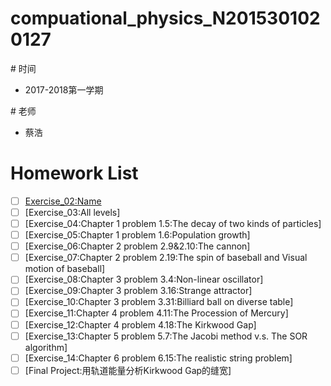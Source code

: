 # compuational_physics_N2015301020127
# 时间

- 2017-2018第一学期

# 老师

- 蔡浩
# Homework List
- [ ] [Exercise_02:Name](https://github.com/AaalgerLee/compuational_physics_N2015301020127/blob/master/Exercise_02:Name)
- [ ] [Exercise_03:All levels]
- [ ] [Exercise_04:Chapter 1 problem 1.5:The decay of two kinds of particles]
- [ ] [Exercise_05:Chapter 1 problem 1.6:Population growth]
- [ ] [Exercise_06:Chapter 2 problem 2.9&2.10:The cannon]
- [ ] [Exercise_07:Chapter 2 problem 2.19:The spin of baseball and Visual motion of baseball]
- [ ] [Exercise_08:Chapter 3 problem 3.4:Non-linear oscillator]
- [ ] [Exercise_09:Chapter 3 problem 3.16:Strange attractor]
- [ ] [Exercise_10:Chapter 3 problem 3.31:Billiard ball on diverse table]
- [ ] [Exercise_11:Chapter 4 problem 4.11:The Procession of Mercury]
- [ ] [Exercise_12:Chapter 4 problem 4.18:The Kirkwood Gap]
- [ ] [Exercise_13:Chapter 5 problem 5.7:The Jacobi method v.s. The SOR algorithm]
- [ ] [Exercise_14:Chapter 6 problem 6.15:The realistic string problem]
- [ ] [Final Project:用轨道能量分析Kirkwood Gap的缝宽]
 
